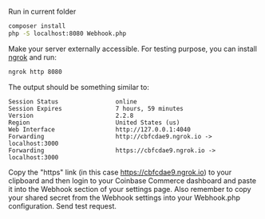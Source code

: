 Run in current folder

``` sh
composer install
php -S localhost:8080 Webhook.php
```

Make your server externally accessible.
For testing purpose, you can install  [ngrok](https://ngrok.com/) and run:

``` sh
ngrok http 8080
```
The output should be something similar to:
```
Session Status                online
Session Expires               7 hours, 59 minutes
Version                       2.2.8
Region                        United States (us)
Web Interface                 http://127.0.0.1:4040
Forwarding                    http://cbfcdae9.ngrok.io -> localhost:3000
Forwarding                    https://cbfcdae9.ngrok.io -> localhost:3000
```
Copy the "https" link (in this case https://cbfcdae9.ngrok.io) to your clipboard and then login to your Coinbase Commerce dashboard and paste it into the Webhook section of your settings page. Also remember to copy your shared secret from the Webhook settings into your Webhook.php configuration.
Send test request.
